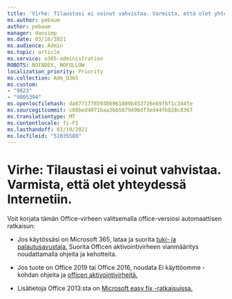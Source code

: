 ```yaml
---
title: 'Virhe: Tilaustasi ei voinut vahvistaa. Varmista, että olet yhteydessä Internetiin.'
ms.author: pebaum
author: pebaum
manager: dansimp
ms.date: 03/16/2021
ms.audience: Admin
ms.topic: article
ms.service: o365-administration
ROBOTS: NOINDEX, NOFOLLOW
localization_priority: Priority
ms.collection: Adm_O365
ms.custom:
- "9823"
- "9005394"
ms.openlocfilehash: da077177859386961889b453726eb9f8f1c344fe
ms.sourcegitcommit: c08bed4071baa3bb5879496df3ed44fb828c8367
ms.translationtype: MT
ms.contentlocale: fi-FI
ms.lasthandoff: 03/19/2021
ms.locfileid: "51035588"
---
```

# <a name="error-we-couldnt-verify-your-subscription-please-make-sure-that-youre-connected-to-the-internet"></a>Virhe: Tilaustasi ei voinut vahvistaa. Varmista, että olet yhteydessä Internetiin.

Voit korjata tämän Office-virheen valitsemalla office-versiosi automaattisen ratkaisun:

- Jos käytössäsi on Microsoft 365, lataa ja suorita [tuki- ja palautusavustaja.](https://aka.ms/SaRA-OfficeActivation-Chat) Suorita Officen aktivointivirheen vianmääritys noudattamalla ohjeita ja kehotteita.

- Jos tuote on Office 2019 tai Office 2016, noudata Ei käyttöomme -kohdan ohjeita ja [officen aktivointivirheitä.](https://support.microsoft.com/office/0d23d3c0-c19c-4b2f-9845-5344fedc4380#bkmk_fixyourself)

- Lisätietoja Office 2013:sta on [Microsoft easy fix -ratkaisuissa.](https://support.microsoft.com/topic/microsoft-easy-fix-solutions-have-been-discontinued-b0f4b5f9-3b5a-bd9e-d75d-d45e2f12e16c)